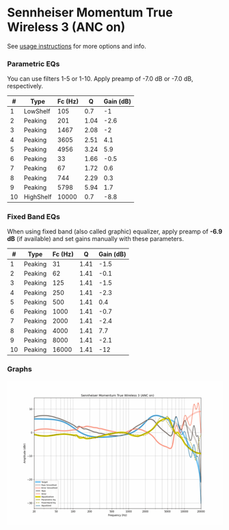 # Sennheiser Momentum True Wireless 3 (ANC on)
See [usage instructions](https://github.com/jaakkopasanen/AutoEq#usage) for more options and info.

### Parametric EQs
You can use filters 1-5 or 1-10. Apply preamp of -7.0 dB or -7.0 dB, respectively.

|   # | Type      |   Fc (Hz) |    Q |   Gain (dB) |
|-----|-----------|-----------|------|-------------|
|   1 | LowShelf  |       105 | 0.7  |        -1   |
|   2 | Peaking   |       201 | 1.04 |        -2.6 |
|   3 | Peaking   |      1467 | 2.08 |        -2   |
|   4 | Peaking   |      3605 | 2.51 |         4.1 |
|   5 | Peaking   |      4956 | 3.24 |         5.9 |
|   6 | Peaking   |        33 | 1.66 |        -0.5 |
|   7 | Peaking   |        67 | 1.72 |         0.6 |
|   8 | Peaking   |       744 | 2.29 |         0.3 |
|   9 | Peaking   |      5798 | 5.94 |         1.7 |
|  10 | HighShelf |     10000 | 0.7  |        -8.8 |

### Fixed Band EQs
When using fixed band (also called graphic) equalizer, apply preamp of **-6.9 dB** (if available) and set gains manually with these parameters.

|   # | Type    |   Fc (Hz) |    Q |   Gain (dB) |
|-----|---------|-----------|------|-------------|
|   1 | Peaking |        31 | 1.41 |        -1.5 |
|   2 | Peaking |        62 | 1.41 |        -0.1 |
|   3 | Peaking |       125 | 1.41 |        -1.5 |
|   4 | Peaking |       250 | 1.41 |        -2.3 |
|   5 | Peaking |       500 | 1.41 |         0.4 |
|   6 | Peaking |      1000 | 1.41 |        -0.7 |
|   7 | Peaking |      2000 | 1.41 |        -2.4 |
|   8 | Peaking |      4000 | 1.41 |         7.7 |
|   9 | Peaking |      8000 | 1.41 |        -2.1 |
|  10 | Peaking |     16000 | 1.41 |       -12   |

### Graphs
![](./Sennheiser%20Momentum%20True%20Wireless%203%20(ANC%20on).png)
